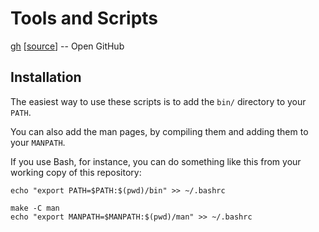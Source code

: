 # Tools and Scripts

[gh](man/gh.1.md) [[source](bin/gh)] -- Open GitHub

## Installation

The easiest way to use these scripts is to add the `bin/` directory to your `PATH`.

You can also add the man pages, by compiling them and adding them to your `MANPATH`.

If you use Bash, for instance, you can do something like this from your working copy of this repository:

```
echo "export PATH=$PATH:$(pwd)/bin" >> ~/.bashrc

make -C man
echo "export MANPATH=$MANPATH:$(pwd)/man" >> ~/.bashrc
```
